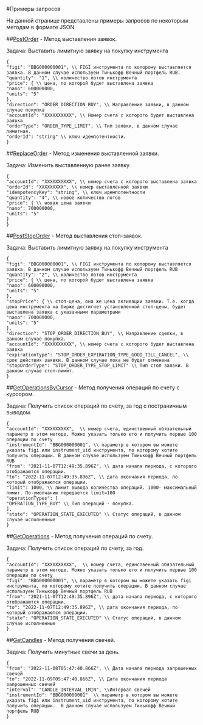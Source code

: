#Примеры запросов

На данной странице представлены примеры запросов по некоторым методам в формате JSON.

##[PostOrder](/investAPI/orders/#postorder) - Метод выставления заявок.

Задача: Выставить лимитную заявку на покупку инструмента
```
{
"figi": "BBG000000001", \\ FIGI инструмента по которому выставляется заявка. В данном случае используем Тинькофф Вечный портфель RUB.
"quantity": "1", \\ количество лотов инструмента
"price": { \\ цена, по которой будет выставлена заявка
"nano": 600000000,
"units": "5"
},
"direction": "ORDER_DIRECTION_BUY", \\ Направление заявки, в данном случае покупка
"accountId": "XXXXXXXXXX", \\ Номер счета с которого будет выставлена заявка
"orderType": "ORDER_TYPE_LIMIT", \\ Тип заявки, в данном случае лимитная.
"orderId": "string" \\ ключ идемпотентности.
}
```
##[ReplaceOrder](/investAPI/orders/#replaceorder) - Метод изменения выставленной заявки.

Задача: Изменить выставленную ранее заявку.
```
{
"accountId": "XXXXXXXXXX", \\ номер счета с которого выставлена заявка
"orderId": "XXXXXXXXX", \\ номер выставленной заявки
"idempotencyKey": "string", \\ ключ идемпотентности
"quantity": "4", \\ новое количество лотов
"price": { \\ новая цена заявки
"nano": 700000000,
"units": "5"
}
}
```
##[PostStopOrder](/investAPI/stoporders/#poststoporder) - Метод выставления стоп-заявок.

Задача: Выставить лимитную заявку на покупку инструмента

```
{
"figi": "BBG000000001", \\ FIGI инструмента по которому выставляется заявка. В данном случае используем Тинькофф Вечный портфель RUB
"quantity": "2", \\ количество лотов инструмента
"price": { \\ цена, по которой будет выставлена заявка
"nano": 600000000,
"units": "5"
},
"stopPrice": { \\ стоп-цена, она же цена активации заявки. Т.е. когда цена инструмента на бирже достигнет установленной стоп-цены, будет выставлена заявка с указанными параметрами
"nano": 700000000,
"units": "5"
},
"direction": "STOP_ORDER_DIRECTION_BUY", \\ Направление сделки, в данном случае покупка.
"accountId": "XXXXXXXXXX", \\ номер счета с которого будет выставлена заявка
"expirationType": "STOP_ORDER_EXPIRATION_TYPE_GOOD_TILL_CANCEL", \\ срок действия заявки. В данном случае пока не будет отменена
"stopOrderType": "STOP_ORDER_TYPE_STOP_LIMIT" \\ Тип стоп заявки. В данном случае стоп-лимит.
}
```



##[GetOperationsByCursor](/investAPI/operations/#getoperationsbycursor) - Метод получения операций по счету с курсором.

Задача: Получить список операций по счету, за год с постраничным выводом.
```
{
"accountId": "XXXXXXXXX",  \\ номер счета, единственный обязательный параметр в этом методе. Можно указать только его и получить первые 100 операции по счету
"instrumentId": "BBG000000001", \\ параметр в котором вы можете указать figi или instrument_uid инструмента, по которому хотите получить операции. В данном случае используем Тинькофф Вечный портфель RUB
"from": "2021-11-07T12:49:35.896Z", \\ дата начала периода, с которого отображаются операции.
"to": "2022-11-07T12:49:35.896Z", \\ дата окончания периода, по который отображаются операции.
"limit": 1000, \\ лимит вывода количества операций. 1000- максимальный лимит. По-умолчанию передается limit=100
"operationTypes": [
"OPERATION_TYPE_BUY" \\ Тип операций - покупка.
],
"state": "OPERATION_STATE_EXECUTED" \\ Статус операций, в данном случае исполненные
}
```
##[GetOperations](/investAPI/operations/#getoperations) - Метод получения операций по счету.

Задача: Получить список операций по счету, за год.
```
{
"accountId": "XXXXXXXXXX",  \\ номер счета, единственный обязательный параметр в этом методе. Можно указать только его и получить первые 100 операции по счету
"figi": "BBG000000001", \\ параметр в котором вы можете указать figi инструмента, по которому хотите получить операции. В данном случае используем Тинькофф Вечный портфель RUB
"from": "2021-11-07T12:49:35.896Z", \\ дата начала периода, с которого отображаются операции.
"to": "2022-11-07T12:49:35.896Z", \\ дата окончания периода, по который отображаются операции.
"state": "OPERATION_STATE_EXECUTED" \\ Статус операций, в данном случае исполненные
}
```
##[GetCandles](/investAPI/marketdata/#getcandles) - Метод получения свечей.

Задача: Получить минутные свечи за день.
```
{
"from": "2022-11-08T05:47:40.866Z", \\ Дата начала периода запрошенных свечей
"to": "2022-11-09T05:47:40.866Z", \\ Дата окончания периода запрошенных свечей
"interval": "CANDLE_INTERVAL_1MIN", \\Интервал свечей
"instrumentId": "BBG000000001"  \\ параметр в котором вы можете указать figi или instrument_uid инструмента, по которому хотите получить операции.  В данном случае используем Тинькофф Вечный портфель RUB
}
```

